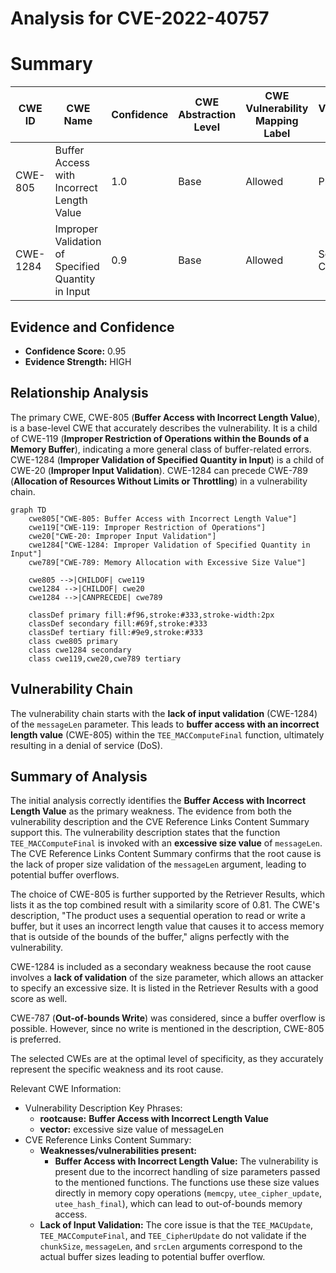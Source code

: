 # Analysis for CVE-2022-40757

# Summary
| CWE ID | CWE Name | Confidence | CWE Abstraction Level | CWE Vulnerability Mapping Label | CWE-Vulnerability Mapping Notes |
|---|---|---|---|---|---|
| CWE-805 | Buffer Access with Incorrect Length Value | 1.0 | Base | Allowed | Primary CWE |
| CWE-1284 | Improper Validation of Specified Quantity in Input | 0.9 | Base | Allowed | Secondary Candidate |

## Evidence and Confidence

*   **Confidence Score:** 0.95
*   **Evidence Strength:** HIGH

## Relationship Analysis
The primary CWE, CWE-805 (**Buffer Access with Incorrect Length Value**), is a base-level CWE that accurately describes the vulnerability. It is a child of CWE-119 (**Improper Restriction of Operations within the Bounds of a Memory Buffer**), indicating a more general class of buffer-related errors. CWE-1284 (**Improper Validation of Specified Quantity in Input**) is a child of CWE-20 (**Improper Input Validation**). CWE-1284 can precede CWE-789 (**Allocation of Resources Without Limits or Throttling**) in a vulnerability chain.

```mermaid
graph TD
    cwe805["CWE-805: Buffer Access with Incorrect Length Value"]
    cwe119["CWE-119: Improper Restriction of Operations"]
    cwe20["CWE-20: Improper Input Validation"]
    cwe1284["CWE-1284: Improper Validation of Specified Quantity in Input"]
    cwe789["CWE-789: Memory Allocation with Excessive Size Value"]

    cwe805 -->|CHILDOF| cwe119
    cwe1284 -->|CHILDOF| cwe20
    cwe1284 -->|CANPRECEDE| cwe789

    classDef primary fill:#f96,stroke:#333,stroke-width:2px
    classDef secondary fill:#69f,stroke:#333
    classDef tertiary fill:#9e9,stroke:#333
    class cwe805 primary
    class cwe1284 secondary
    class cwe119,cwe20,cwe789 tertiary
```

## Vulnerability Chain
The vulnerability chain starts with the **lack of input validation** (CWE-1284) of the `messageLen` parameter. This leads to **buffer access with an incorrect length value** (CWE-805) within the `TEE_MACComputeFinal` function, ultimately resulting in a denial of service (DoS).

## Summary of Analysis
The initial analysis correctly identifies the **Buffer Access with Incorrect Length Value** as the primary weakness. The evidence from both the vulnerability description and the CVE Reference Links Content Summary support this. The vulnerability description states that the function `TEE_MACComputeFinal` is invoked with an **excessive size value** of `messageLen`. The CVE Reference Links Content Summary confirms that the root cause is the lack of proper size validation of the `messageLen` argument, leading to potential buffer overflows.

The choice of CWE-805 is further supported by the Retriever Results, which lists it as the top combined result with a similarity score of 0.81. The CWE's description, "The product uses a sequential operation to read or write a buffer, but it uses an incorrect length value that causes it to access memory that is outside of the bounds of the buffer," aligns perfectly with the vulnerability.

CWE-1284 is included as a secondary weakness because the root cause involves a **lack of validation** of the size parameter, which allows an attacker to specify an excessive size. It is listed in the Retriever Results with a good score as well.

CWE-787 (**Out-of-bounds Write**) was considered, since a buffer overflow is possible. However, since no write is mentioned in the description, CWE-805 is preferred.

The selected CWEs are at the optimal level of specificity, as they accurately represent the specific weakness and its root cause.

Relevant CWE Information:
- Vulnerability Description Key Phrases:
  - **rootcause:** **Buffer Access with Incorrect Length Value**
  - **vector:** excessive size value of messageLen
- CVE Reference Links Content Summary:
  - **Weaknesses/vulnerabilities present:**
    - **Buffer Access with Incorrect Length Value:** The vulnerability is present due to the incorrect handling of size parameters passed to the mentioned functions. The functions use these size values directly in memory copy operations (`memcpy`, `utee_cipher_update`, `utee_hash_final`), which can lead to out-of-bounds memory access.
  - **Lack of Input Validation:** The core issue is that the `TEE_MACUpdate`, `TEE_MACComputeFinal`, and `TEE_CipherUpdate` do not validate if the `chunkSize`, `messageLen`, and `srcLen` arguments correspond to the actual buffer sizes leading to potential buffer overflow.